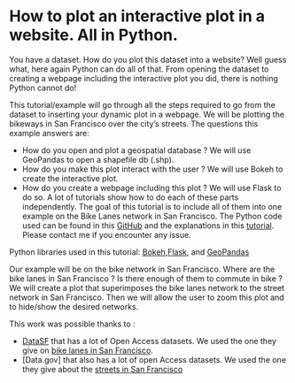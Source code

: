 # How to plot an interactive plot in a website. All in Python.

You have a dataset. How do you plot this dataset into a website? Well guess what, here again Python can do all of that. From opening the dataset to creating a webpage including the interactive plot you did, there is nothing Python cannot do! 

This tutorial/example will go through all the steps required to go from the dataset to inserting your dynamic plot in a webpage. We will be plotting the bikeways in San Francisco over the city’s streets. The questions this example answers are:
+	How do you open and plot a geospatial database ? We will use GeoPandas to open a shapefile db (.shp).
+	How do you make this plot interact with the user ? We will use Bokeh to create the interactive plot.
+	How do you create a webpage including this plot ? We will use Flask to do so. 
A lot of tutorials show how to do each of these parts independently. The goal of this tutorial is to include all of them into one example on the Bike Lanes network in San Francisco. The Python code used can be found in this [GitHub](https://github.com/YannFra/Website-Flask-Bokeh-Geopandas) and the explanations in this [tutorial](https://yannfra.github.io/Creating-Website-Flask-Bokeh-GeoPandas/). Please contact me if you encounter any issue. 

Python libraries used in this tutorial: [Bokeh](https://docs.bokeh.org/en/latest/),[Flask](https://www.fullstackpython.com/flask.html), and [GeoPandas](http://geopandas.org)

Our example will be on the bike network in San Francisco. Where are the bike lanes in San Francisco ? Is there enough of them to commute in bike ? We will create a plot that superimposes the bike lanes network to the street network in San Francisco. Then we will allow the user to zoom this plot and to hide/show the desired networks. 

This work was possible thanks to :
+ [DataSF](https://datasf.org) that has a lot of Open Access datasets. We used the one they give on [bike lanes in San Francisco](https://data.sfgov.org/Transportation/SFMTA-Bikeway-Network/ygmz-vaxd).
+ [Data.gov] that also has a lot of open Access datasets. We used the one they give about the [streets in San Francisco](https://catalog.data.gov/dataset/tiger-line-shapefile-2017-county-san-francisco-county-ca-all-roads-county-based-shapefile)
